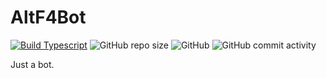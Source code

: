 # AltF4Bot
[![Build Typescript](https://github.com/YueMu1022/MuYue-rewrite/actions/workflows/build.yml/badge.svg)](https://github.com/YueMu1022/MuYue-rewrite/actions/workflows/build.yml)
![GitHub repo size](https://img.shields.io/github/repo-size/YueMu1022/AltF4Bot)
![GitHub](https://img.shields.io/github/license/YueMu1022/AltF4Bot)
![GitHub commit activity](https://img.shields.io/github/commit-activity/w/YueMu1022/AltF4Bot)

Just a bot.
